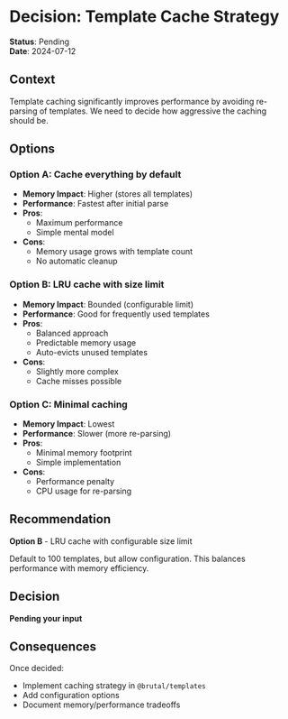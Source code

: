# Decision: Template Cache Strategy

**Status**: Pending  
**Date**: 2024-07-12

## Context

Template caching significantly improves performance by avoiding re-parsing of templates. We need to decide how aggressive the caching should be.

## Options

### Option A: Cache everything by default
- **Memory Impact**: Higher (stores all templates)
- **Performance**: Fastest after initial parse
- **Pros**: 
  - Maximum performance
  - Simple mental model
- **Cons**: 
  - Memory usage grows with template count
  - No automatic cleanup

### Option B: LRU cache with size limit
- **Memory Impact**: Bounded (configurable limit)
- **Performance**: Good for frequently used templates
- **Pros**: 
  - Balanced approach
  - Predictable memory usage
  - Auto-evicts unused templates
- **Cons**: 
  - Slightly more complex
  - Cache misses possible

### Option C: Minimal caching
- **Memory Impact**: Lowest
- **Performance**: Slower (more re-parsing)
- **Pros**: 
  - Minimal memory footprint
  - Simple implementation
- **Cons**: 
  - Performance penalty
  - CPU usage for re-parsing

## Recommendation

**Option B** - LRU cache with configurable size limit

Default to 100 templates, but allow configuration. This balances performance with memory efficiency.

## Decision

**Pending your input**

## Consequences

Once decided:
- Implement caching strategy in `@brutal/templates`
- Add configuration options
- Document memory/performance tradeoffs